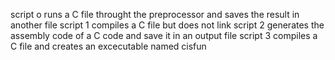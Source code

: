 script o runs a C file throught the preprocessor and saves the result in another file
script 1 compiles a C file but does not link
script 2 generates the assembly code of a C code and save it in an output file
script 3 compiles a C file and creates an excecutable named cisfun
